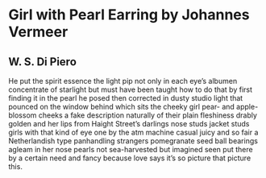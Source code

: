 # Girl with Pearl Earring by Johannes Vermeer
## W. S. Di Piero
He put the spirit essence
the light pip not only
in each eye’s albumen
concentrate of starlight
but must have been taught
how to do that by first
finding it in the pearl
he posed then corrected
in dusty studio light
that pounced on the window
behind which sits the cheeky girl
pear- and apple-blossom cheeks
a fake description naturally
of their plain fleshiness
drably golden and her lips
from Haight Street’s darlings
nose studs jacket studs
girls with that kind of eye
one by the atm machine
casual juicy and so fair
a Netherlandish type
panhandling strangers
pomegranate seed ball
bearings agleam in her nose
pearls not sea-harvested
but imagined seen put there
by a certain need and fancy
because love says it’s so
picture that picture this.